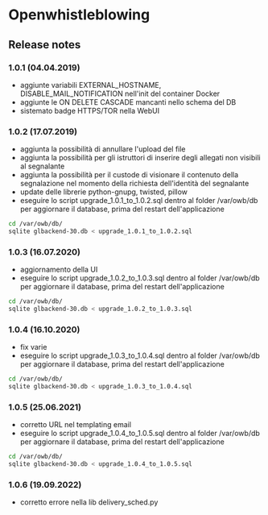 # Openwhistleblowing

## Release notes

### 1.0.1 (04.04.2019)
- aggiunte variabili EXTERNAL_HOSTNAME, DISABLE_MAIL_NOTIFICATION nell'init del container Docker
- aggiunte le ON DELETE CASCADE mancanti nello schema del DB
- sistemato badge HTTPS/TOR nella WebUI

### 1.0.2 (17.07.2019)
- aggiunta la possibilità di annullare l'upload del file
- aggiunta la possibilità per gli istruttori di inserire degli allegati non visibili al segnalante
- aggiunta la possibilità per il custode di visionare il contenuto della segnalazione nel momento della richiesta dell'identità del segnalante
- update delle librerie python-gnupg, twisted, pillow
- eseguire lo script upgrade_1.0.1_to_1.0.2.sql dentro al folder /var/owb/db per aggiornare il database, prima del restart dell'applicazione
```bash
cd /var/owb/db/
sqlite glbackend-30.db < upgrade_1.0.1_to_1.0.2.sql
```

### 1.0.3 (16.07.2020)
- aggiornamento della UI
- eseguire lo script upgrade_1.0.2_to_1.0.3.sql dentro al folder /var/owb/db per aggiornare il database, prima del restart dell'applicazione
```bash
cd /var/owb/db/
sqlite glbackend-30.db < upgrade_1.0.2_to_1.0.3.sql
```
### 1.0.4 (16.10.2020)
- fix varie
- eseguire lo script upgrade_1.0.3_to_1.0.4.sql dentro al folder /var/owb/db per aggiornare il database, prima del restart dell'applicazione
```bash
cd /var/owb/db/
sqlite glbackend-30.db < upgrade_1.0.3_to_1.0.4.sql
```

### 1.0.5 (25.06.2021)
- corretto URL nel templating email
- eseguire lo script upgrade_1.0.4_to_1.0.5.sql dentro al folder /var/owb/db per aggiornare il database, prima del restart dell'applicazione
```bash
cd /var/owb/db/
sqlite glbackend-30.db < upgrade_1.0.4_to_1.0.5.sql
```

### 1.0.6 (19.09.2022)
- corretto errore nella lib delivery_sched.py
